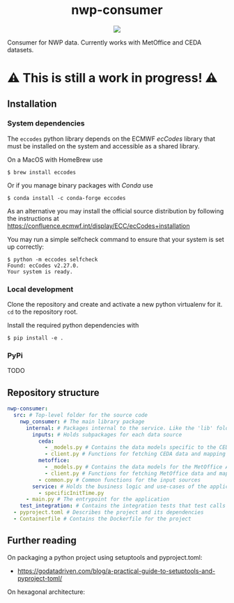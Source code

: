 <h1 align="center">nwp-consumer</h1>
<p align="center">
    <a href="https://github.com/openclimatefix/nwp-consumer/graphs/contributors" alt="Contributors">
        <img src="https://img.shields.io/github/contributors/openclimatefix/nwp-consumer" /></a>
</p>

Consumer for NWP data. Currently works with MetOffice and CEDA datasets.

# :warning: This is still a work in progress! :warning:

## Installation


### System dependencies

The `eccodes` python library depends on the ECMWF *ecCodes* library
that must be installed on the system and accessible as a shared library.

On a MacOS with HomeBrew use

```shell
$ brew install eccodes
```

Or if you manage binary packages with *Conda* use

```shell
$ conda install -c conda-forge eccodes
```

As an alternative you may install the official source distribution
by following the instructions at
https://confluence.ecmwf.int/display/ECC/ecCodes+installation

You may run a simple selfcheck command to ensure that your system is set up correctly:

```shell
$ python -m eccodes selfcheck
Found: ecCodes v2.27.0.
Your system is ready.
```

### Local development

Clone the repository and create and activate a new python virtualenv for it. `cd` to the repository root.

Install the required python dependencies with

```shell
$ pip install -e . 
```

### PyPi

TODO

## Repository structure

```yaml
nwp-consumer:
  src: # Top-level folder for the source code
    nwp_consumer: # The main library package
      internal: # Packages internal to the service. Like the 'lib' folder
        inputs: # Holds subpackages for each data source
          ceda:
            - _models.py # Contains the data models specific to the CEDA API
            - client.py # Functions for fetching CEDA data and mapping test_integration to the service model
          metoffice:
            - _models.py # Contains the data models for the MetOffice API
            - client.py # Functions for fetching MetOffice data and mapping test_integration to the service model
          - common.py # Common functions for the input sources
        service: # Holds the business logic and use-cases of the application
          - specificInitTime.py
      - main.py # The entrypoint for the application
    test_integration: # Contains the integration tests that test calls to external services
  - pyproject.toml # Describes the project and its dependencies
  - Containerfile # Contains the Dockerfile for the project
```

## Further reading

On packaging a python project using setuptools and pyproject.toml:
- https://godatadriven.com/blog/a-practical-guide-to-setuptools-and-pyproject-toml/

On hexagonal architecture: